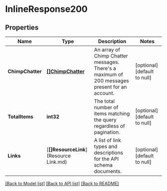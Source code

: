 # InlineResponse200

## Properties
Name | Type | Description | Notes
------------ | ------------- | ------------- | -------------
**ChimpChatter** | [**[]ChimpChatter**](ChimpChatter.md) | An array of Chimp Chatter messages. There&#39;s a maximum of 200 messages present for an account. | [optional] [default to null]
**TotalItems** | **int32** | The total number of items matching the query regardless of pagination. | [optional] [default to null]
**Links** | [**[]ResourceLink**](Resource Link.md) | A list of link types and descriptions for the API schema documents. | [optional] [default to null]

[[Back to Model list]](../README.md#documentation-for-models) [[Back to API list]](../README.md#documentation-for-api-endpoints) [[Back to README]](../README.md)


